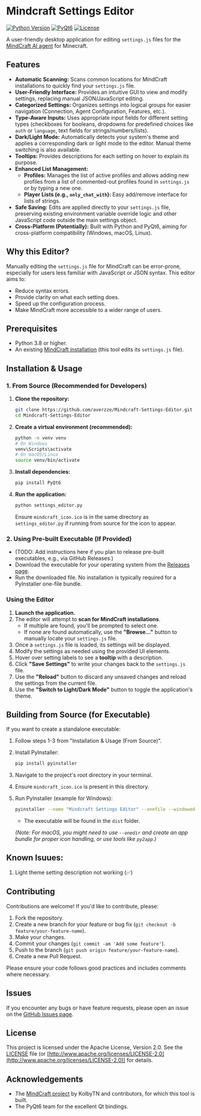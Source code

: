 # Mindcraft Settings Editor

[![Python Version](https://img.shields.io/badge/python-3.8+-blue.svg)](https://www.python.org/)
[![PyQt6](https://img.shields.io/badge/Qt-PyQt6-green.svg)](https://riverbankcomputing.com/software/pyqt/)
[![License](https://img.shields.io/badge/License-Apache%202.0-blue.svg)](https://opensource.org/licenses/Apache-2.0)

A user-friendly desktop application for editing `settings.js` files for the [MindCraft AI agent](https://github.com/kolbytn/mindcraft) for Minecraft.

<!-- Optional: Add a screenshot or GIF of the application in action here -->
<!-- <p align="center">
  <img src="path/to/your/screenshot.png" alt="Mindcraft Settings Editor Screenshot" width="700"/>
</p> -->

## Features

*   **Automatic Scanning:** Scans common locations for MindCraft installations to quickly find your `settings.js` file.
*   **User-Friendly Interface:** Provides an intuitive GUI to view and modify settings, replacing manual JSON/JavaScript editing.
*   **Categorized Settings:** Organizes settings into logical groups for easier navigation (Connection, Agent Configuration, Features, etc.).
*   **Type-Aware Inputs:** Uses appropriate input fields for different setting types (checkboxes for booleans, dropdowns for predefined choices like `auth` or `language`, text fields for strings/numbers/lists).
*   **Dark/Light Mode:** Automatically detects your system's theme and applies a corresponding dark or light mode to the editor. Manual theme switching is also available.
*   **Tooltips:** Provides descriptions for each setting on hover to explain its purpose.
*   **Enhanced List Management:**
    *   **Profiles:** Manages the list of active profiles and allows adding new profiles from a list of commented-out profiles found in `settings.js` or by typing a new one.
    *   **Player Lists (e.g., `only_chat_with`):** Easy add/remove interface for lists of strings.
*   **Safe Saving:** Edits are applied directly to your `settings.js` file, preserving existing environment variable override logic and other JavaScript code outside the main settings object.
*   **Cross-Platform (Potentially):** Built with Python and PyQt6, aiming for cross-platform compatibility (Windows, macOS, Linux).

## Why this Editor?

Manually editing the `settings.js` file for MindCraft can be error-prone, especially for users less familiar with JavaScript or JSON syntax. This editor aims to:

*   Reduce syntax errors.
*   Provide clarity on what each setting does.
*   Speed up the configuration process.
*   Make MindCraft more accessible to a wider range of users.

## Prerequisites

*   Python 3.8 or higher.
*   An existing [MindCraft installation](https://github.com/kolbytn/mindcraft) (this tool edits its `settings.js` file).

## Installation & Usage

### 1. From Source (Recommended for Developers)

1.  **Clone the repository:**
    ```bash
    git clone https://github.com/averzze/Mindcraft-Settings-Editor.git
    cd Mindcraft-Settings-Editor
    ```

2.  **Create a virtual environment (recommended):**
    ```bash
    python -m venv venv
    # On Windows
    venv\Scripts\activate
    # On macOS/Linux
    source venv/bin/activate
    ```

3.  **Install dependencies:**
    ```bash
    pip install PyQt6
    ```

4.  **Run the application:**
    ```bash
    python settings_editor.py
    ```
    Ensure `mindcraft_icon.ico` is in the same directory as `settings_editor.py` if running from source for the icon to appear.

### 2. Using Pre-built Executable (If Provided)

*   (TODO: Add instructions here if you plan to release pre-built executables, e.g., via GitHub Releases.)
*   Download the executable for your operating system from the [Releases page](https://github.com/averzze/Mindcraft-Settings-Editor/releases).
*   Run the downloaded file. No installation is typically required for a PyInstaller one-file bundle.

### Using the Editor

1.  **Launch the application.**
2.  The editor will attempt to **scan for MindCraft installations**.
    *   If multiple are found, you'll be prompted to select one.
    *   If none are found automatically, use the **"Browse..."** button to manually locate your `settings.js` file.
3.  Once a `settings.js` file is loaded, its settings will be displayed.
4.  Modify the settings as needed using the provided UI elements.
5.  Hover over setting labels to see a **tooltip** with a description.
6.  Click **"Save Settings"** to write your changes back to the `settings.js` file.
7.  Use the **"Reload"** button to discard any unsaved changes and reload the settings from the current file.
8.  Use the **"Switch to Light/Dark Mode"** button to toggle the application's theme.

## Building from Source (for Executable)

If you want to create a standalone executable:

1.  Follow steps 1-3 from "Installation & Usage (From Source)".
2.  Install PyInstaller:
    ```bash
    pip install pyinstaller
    ```
3.  Navigate to the project's root directory in your terminal.
4.  Ensure `mindcraft_icon.ico` is present in this directory.
5.  Run PyInstaller (example for Windows):
    ```bash
    pyinstaller --name "Mindcraft Settings Editor" --onefile --windowed --icon="mindcraft_icon.ico" settings_editor.py
    ```
    *   The executable will be found in the `dist` folder.

    *(Note: For macOS, you might need to use `--onedir` and create an app bundle for proper icon handling, or use tools like `py2app`.)*

## Known Isuues:
1. Light theme setting description not working (✅)
## Contributing

Contributions are welcome! If you'd like to contribute, please:

1.  Fork the repository.
2.  Create a new branch for your feature or bug fix (`git checkout -b feature/your-feature-name`).
3.  Make your changes.
4.  Commit your changes (`git commit -am 'Add some feature'`).
5.  Push to the branch (`git push origin feature/your-feature-name`).
6.  Create a new Pull Request.

Please ensure your code follows good practices and includes comments where necessary.

## Issues

If you encounter any bugs or have feature requests, please open an issue on the [GitHub Issues page](https://github.com/averzze/Mindcraft-Settings-Editor/issues).

## License

This project is licensed under the Apache License, Version 2.0. See the [LICENSE](LICENSE) file (or [http://www.apache.org/licenses/LICENSE-2.0](http://www.apache.org/licenses/LICENSE-2.0)) for details.

## Acknowledgements

*   The [MindCraft project](https://github.com/kolbytn/mindcraft) by KolbyTN and contributors, for which this tool is built.
*   The PyQt6 team for the excellent Qt bindings.
